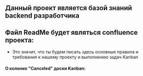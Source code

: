 ## Данный проект является базой знаний backend разработчика
## Файл ReadMe будет являться confluence проекта:

- Это значит, что ты будем писать здесь основные правила и требования к нашему проекту и выполнению задач Kanban




#### О колонке "Canceled" доски Kanban: 


